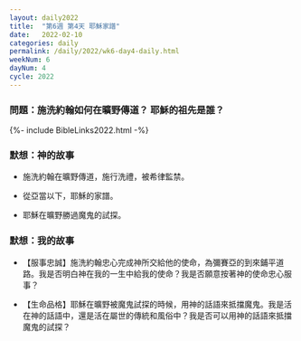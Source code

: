 ```yaml
---
layout: daily2022
title:  "第6週 第4天 耶穌家譜"
date:   2022-02-10
categories: daily
permalink: /daily/2022/wk6-day4-daily.html
weekNum: 6
dayNum: 4
cycle: 2022
---
```


### 問題：施洗約翰如何在曠野傳道？ 耶穌的祖先是誰？

{%- include BibleLinks2022.html -%}

### 默想：神的故事 
+ 施洗約翰在曠野傳道，施行洗禮，被希律監禁。

+ 從亞當以下，耶穌的家譜。

+ 耶穌在曠野勝過魔鬼的試探。

### 默想：我的故事
+ 【服事忠誠】施洗約翰忠心完成神所交給他的使命，為彌賽亞的到來鋪平道路。我是否明白神在我的一生中給我的使命？我是否願意按著神的使命忠心服事？

+ 【生命品格】耶穌在曠野被魔鬼試探的時候，用神的話語來抵擋魔鬼。我是活在神的話語中，還是活在屬世的傳統和風俗中？我是否可以用神的話語來抵擋魔鬼的試探？
